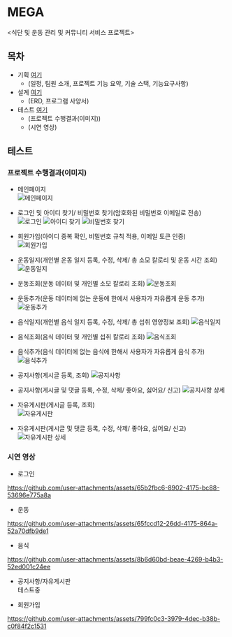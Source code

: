 # MEGA
<식단 및 운동 관리 및 커뮤니티 서비스 프로젝트>


## 목차
- 기획 [여기](#3-인용상자)
  - (일정, 팀원 소개, 프로젝트 기능 요약, 기술 스택, 기능요구사항)
- 설계 [여기](#3-인용상자)
  - (ERD, 프로그램 사양서)
- 테스트 [여기](#테스트)
  - (프로젝트 수행결과(이미지))
  - (시연 영상)  



## 테스트

### 프로젝트 수행결과(이미지)  

- 메인페이지  
![메인페이지](https://github.com/hykim-king/MEGA/blob/main/doc/%EB%A9%94%EC%9D%B8.png)  

- 로그인 및 아이디 찾기/ 비밀번호 찾기(암호화된 비밀번호 이메일로 전송)  
![로그인](https://github.com/hykim-king/MEGA/blob/main/doc/%EB%A1%9C%EA%B7%B8%EC%9D%B8%ED%99%88.png)
![아이디 찾기](https://github.com/hykim-king/MEGA/blob/main/doc/%EC%95%84%EC%9D%B4%EB%94%94%EC%B0%BE%EA%B8%B0.png)
![비밀번호 찾기](https://github.com/hykim-king/MEGA/blob/main/doc/%EB%B9%84%EB%B0%80%EB%B2%88%ED%98%B8%EC%B0%BE%EA%B8%B0.png)

- 회원가입(아이디 중복 확인, 비밀번호 규칙 적용, 이메일 토큰 인증)  
![회원가입](https://github.com/hykim-king/MEGA/blob/main/doc/%ED%9A%8C%EC%9B%90%EA%B0%80%EC%9E%85.png)

- 운동일지(개인별 운동 일지 등록, 수정, 삭제/ 총 소모 칼로리 및 운동 시간 조회)
![운동일지](https://github.com/hykim-king/MEGA/blob/main/doc/%EC%9A%B4%EB%8F%99%EC%9D%BC%EC%A7%80.png)
- 운동조회(운동 데이터 및 개인별 소모 칼로리 조회)
![운동조회](https://github.com/hykim-king/MEGA/blob/main/doc/%EC%9A%B4%EB%8F%99%EC%A1%B0%ED%9A%8C.png)
- 운동추가(운동 데이터에 없는 운동에 한에서 사용자가 자유롭게 운동 추가)  
![운동추가](https://github.com/hykim-king/MEGA/blob/main/doc/%EC%9A%B4%EB%8F%99%EC%B6%94%EA%B0%80.png)

- 음식일지(개인별 음식 일지 등록, 수정, 삭제/ 총 섭취 영양정보 조회) 
![음식일지](https://github.com/hykim-king/MEGA/blob/main/doc/%EC%9D%8C%EC%8B%9D%EC%9D%BC%EC%A7%80.png)
- 음식조회(음식 데이터 및 개인별 섭취 칼로리 조회)
![음식조회](https://github.com/hykim-king/MEGA/blob/main/doc/%EC%9D%8C%EC%8B%9D%EC%A1%B0%ED%9A%8C.png)
- 음식추가(음식 데이터에 없는 음식에 한해서 사용자가 자유롭게 음식 추가)
![음식추가](https://github.com/hykim-king/MEGA/blob/main/doc/%EC%9D%8C%EC%8B%9D%EC%B6%94%EA%B0%80.png)

- 공지사항(게시글 등록, 조회) 
![공지사항](https://github.com/hykim-king/MEGA/blob/main/doc/%EA%B3%B5%EC%A7%80%EC%82%AC%ED%95%AD.png)
- 공지사항(게시글 및 댓글 등록, 수정, 삭제/ 좋아요, 싫어요/ 신고)
![공지사항 상세](https://github.com/hykim-king/MEGA/blob/main/doc/%EA%B3%B5%EC%A7%80%EC%82%AC%ED%95%AD%EC%84%B8%EB%B6%80%EC%82%AC%ED%95%AD.png)
  
- 자유게시판(게시글 등록, 조회)   
![자유게시판](https://github.com/hykim-king/MEGA/blob/main/doc/%EC%9E%90%EC%9C%A0%EA%B2%8C%EC%8B%9C%ED%8C%90.png)
- 자유게시판(게시글 및 댓글 등록, 수정, 삭제/ 좋아요, 싫어요/ 신고)  
![자유게시판 상세](https://github.com/hykim-king/MEGA/blob/main/doc/%EC%9E%90%EC%9C%A0%EA%B2%8C%EC%8B%9C%ED%8C%90%EC%84%B8%EB%B6%80%EC%82%AC%ED%95%AD.png)


### 시연 영상
- 로그인  

https://github.com/user-attachments/assets/65b2fbc6-8902-4175-bc88-53696e775a8a

- 운동  

https://github.com/user-attachments/assets/65fccd12-26dd-4175-864a-52a70dfb9de1

- 음식  

https://github.com/user-attachments/assets/8b6d60bd-beae-4269-b4b3-52ed001c24ee

- 공지사항/자유게시판  
  테스트중  

- 회원가입  

https://github.com/user-attachments/assets/799fc0c3-3979-4dec-b38b-c0f84f2c1531

